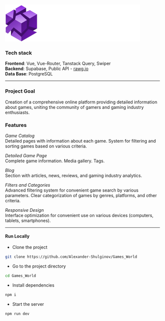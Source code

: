 ![Logo](./src/assets/img/main_logo.svg)

### Tech stack

**Frontend**: Vue, Vue-Router, Tanstack Query, Swiper  
**Backend**: Supabase, Public API - [rawg.io](https://rawg.io/apidocs)  
**Data Base**: PostgreSQL

---

### Project Goal

Creation of a comprehensive online platform providing detailed information about games, uniting the community of gamers and gaming industry enthusiasts.

### Features

*Game Catalog*  
Detailed pages with information about each game.
System for filtering and sorting games based on various criteria.

*Detailed Game Page*  
Complete game information.
Media gallery.
Tags.

*Blog*  
Section with articles, news, reviews, and gaming industry analytics.

*Filters and Categories*  
Advanced filtering system for convenient game search by various parameters.
Clear categorization of games by genres, platforms, and other criteria.

*Responsive Design*  
Interface optimization for convenient use on various devices (computers, tablets, smartphones).

---

#### Run Locally

-   Clone the project

```bash
git clone https://github.com/Alexander-Shulginov/Games_World
```

-   Go to the project directory

```bash
cd Games_World
```

-   Install dependencies

```bash
npm i
```

-   Start the server

```bash
npm run dev
```
